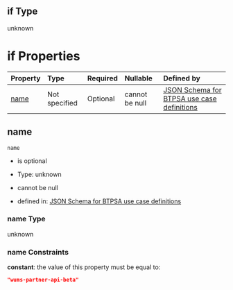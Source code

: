 ## if Type

unknown

# if Properties

| Property      | Type          | Required | Nullable       | Defined by                                                                                                                                                                                                          |
| :------------ | :------------ | :------- | :------------- | :------------------------------------------------------------------------------------------------------------------------------------------------------------------------------------------------------------------ |
| [name](#name) | Not specified | Optional | cannot be null | [JSON Schema for BTPSA use case definitions](btpsa-usecase-properties-services-items-allof-1-then-allof-121-if-properties-name.md "undefined#/properties/services/items/allOf/1/then/allOf/121/if/properties/name") |

## name



`name`

*   is optional

*   Type: unknown

*   cannot be null

*   defined in: [JSON Schema for BTPSA use case definitions](btpsa-usecase-properties-services-items-allof-1-then-allof-121-if-properties-name.md "undefined#/properties/services/items/allOf/1/then/allOf/121/if/properties/name")

### name Type

unknown

### name Constraints

**constant**: the value of this property must be equal to:

```json
"wums-partner-api-beta"
```
